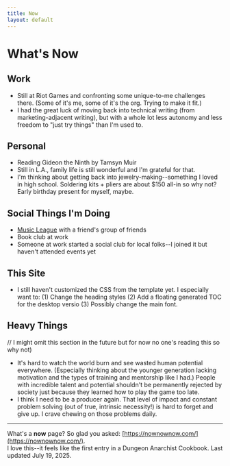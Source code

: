 ```yaml
---
title: Now
layout: default
---
```


# What's Now

## Work
- Still at Riot Games and confronting some unique-to-me challenges there. (Some of it's me, some of it's the org.  Trying to make it fit.)
- I had the great luck of moving back into technical writing (from marketing-adjacent writing), but with a whole lot less autonomy and less freedom to "just try things" than I'm used to.

## Personal
- Reading Gideon the Ninth by Tamsyn Muir
- Still in L.A., family life is still wonderful and I'm grateful for that. 
- I'm thinking about getting back into jewelry-making--something I loved in high school. Soldering kits + pliers are about $150 all-in so why not? Early birthday present for myself, maybe. 

## Social Things I'm Doing
- [Music League](https://musicleague.com/) with a friend's group of friends
- Book club at work
- Someone at work started a social club for local folks--I joined it but haven't attended events yet

## This Site
- I still haven't customized the CSS from the template yet. I especially want to: (1) Change the heading styles (2) Add a floating generated TOC for the desktop versio (3) Possibly change the main font. 

## Heavy Things 
// I might omit this section in the future but for now no one's reading this so why not)   
- It's hard to watch the world burn and see wasted human potential everywhere. (Especially thinking about the younger generation lacking motivation and the types of training and mentorship like I had.) People with incredible talent and potential shouldn't be permanently rejected by society just because they learned how to play the game too late. 
- I think I need to be a producer again. That level of impact and constant problem solving (out of true, intrinsic necessity!) is hard to forget and give up. I crave chewing on those problems daily.

---

What's a **now** page? So glad you asked: [https://nownownow.com/](https://nownownow.com/). <br>I love this--it feels like the first entry in a Dungeon Anarchist Cookbook. 
Last updated July 19, 2025. 